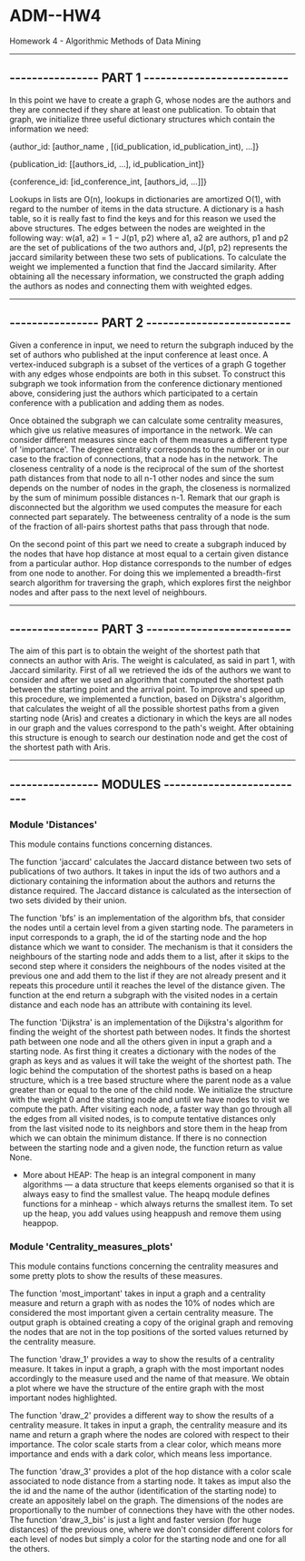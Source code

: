 # ADM--HW4
Homework 4 - Algorithmic Methods of Data Mining

---------------------------------------------------------
----------------    PART 1    --------------------------
---------------------------------------------------------

In this point we have to create a graph G, whose nodes are the authors and they are connected if they 
share at least one publication. To obtain that graph, we initialize three useful dictionary structures which 
contain the information we need:

{author_id: [author_name , [(id_publication, id_publication_int), ...]}

{publication_id: [[authors_id, ...], id_publication_int]}

{conference_id: [id_conference_int, [authors_id, ...]]}

Lookups in lists are O(n), lookups in dictionaries are amortized O(1), with regard to the number of items in the data structure.
A dictionary is a hash table, so it is really fast to find the keys and for this reason we used the above structures.
The edges between the nodes are weighted in the following way: w(a1, a2) = 1 − J(p1, p2)
where a1, a2 are authors, p1 and p2 are the set of publications of the two authors and, J(p1, p2) represents 
the jaccard similarity between these two sets of publications.
To calculate the weight we implemented a function that find the Jaccard similarity.
After obtaining all the necessary information, we constructed the graph adding the authors as nodes and connecting 
them with weighted edges. 


---------------------------------------------------------
----------------    PART 2    --------------------------
---------------------------------------------------------

Given a conference in input, we need to return the subgraph induced by the set of authors who published at the input 
conference at least once. A vertex-induced subgraph is a subset of the vertices of a graph G together with any edges 
whose endpoints are both in this subset. To construct this subgraph we took information from the conference dictionary 
mentioned above, considering just the authors which participated to a certain conference with a publication and adding them as nodes.

Once obtained the subgraph we can calculate some centrality measures, which give us relative measures of importance in the network. 
We can consider different measures since each of them measures a different type of 'importance'.
The degree centrality corresponds to the number or in our case to the fraction of connections, that a node has in the network. 
The closeness centrality of a node is the reciprocal of the sum of the shortest path distances from that node to all n-1 other 
nodes and since the sum depends on the number of nodes in the graph, the closeness is normalized by the sum of minimum possible 
distances n-1. Remark that our graph is disconnected but the algorithm we used computes the measure for each connected part separately.
The betweeness centrality of a node is the sum of the fraction of all-pairs shortest paths that pass through that node.

On the second point of this part we need to create a subgraph induced by the nodes that have hop distance at most equal to a certain given 
distance from a particular author. Hop distance corresponds to the number of edges from one node to another. 
For doing this we implemented a breadth-first search algorithm for traversing the graph, which explores first the neighbor nodes 
and after pass to the next level of neighbours. 


---------------------------------------------------------
----------------    PART 3    --------------------------
---------------------------------------------------------

The aim of this part is to obtain the weight of the shortest path that connects an author with Aris. The weight is calculated, 
as said in part 1, with Jaccard similarity. 
First of all we retrieved the ids of the authors we want to consider and after we used an algorithm that computed the shortest path 
between the starting point and the arrival point. To improve and speed up this procedure, we implemented a function, based on Dijkstra's 
algorithm, that calculates the weight of all the possible shortest paths from a given starting node (Aris) and creates a dictionary in 
which the keys are all nodes in our graph and the values correspond to the path's weight. 
After obtaining this structure is enough to search our destination node and get the cost of the shortest path with Aris.


---------------------------------------------------------
----------------    MODULES   --------------------------
---------------------------------------------------------

###   Module 'Distances'  ###

This module contains functions concerning distances.

The function 'jaccard' calculates the Jaccard distance between two sets of publications of two authors.
It takes in input the ids of two authors and a dictionary containing the information about the authors 
and returns the distance required. 
The Jaccard distance is calculated as the intersection of two sets divided by their union.

The function 'bfs' is an implementation of the algorithm bfs, that consider the nodes until a certain level from 
a given starting node. The parameters in input corresponds to a graph, the id of the starting node and the hop distance which we want to consider.
The mechanism is that it considers the neighbours of the starting node and adds them to a list, after it skips to the 
second step where it considers the neighbours of the nodes visited at the previous one and add them to the list if they are not
 already present and it repeats this procedure until it reaches the level of the distance given.
The function at the end return a subgraph with the visited nodes in a certain distance and each node has an attribute with containing its level.

The function 'Dijkstra' is an implementation of the Dijkstra's algorithm for finding the weight of the shortest path between nodes. It finds 
the shortest path between one node and all the others given in input a graph and a starting node. As first thing it creates a dictionary with the 
nodes of the graph as keys and as values it will take the weight of the shortest path. The logic behind the computation of the shortest paths is 
based on a heap structure, which is a tree based structure where the parent node as a value greater than or equal to the one of the child node. 
We initialize the structure with the weight 0 and the starting node and until we have nodes to visit we compute the path. After visiting each node, 
a faster way than go through all the edges from all visited nodes, is to compute tentative distances only from the last visited node to its neighbors 
and store them in the heap from which we can obtain the minimum distance.
If there is no connection between the starting node and a given node, the function return as value None.
* More about HEAP: The heap is an integral component in many algorithms — a data structure that keeps elements organised so that it is always easy 
to find the smallest value. The heapq module defines functions for a minheap - which always returns the smallest item. To set up the heap, you add 
values using heappush and remove them using heappop.


###   Module 'Centrality_measures_plots'   ###

This module contains functions concerning the centrality measures and some pretty plots to show the results of these measures.

The function 'most_important' takes in input a graph and a centrality measure and return a graph with as nodes the 10% of 
nodes which are considered the most important given a certain centrality measure.
The output graph is obtained creating a copy of the original graph and removing the nodes that are not in the top positions 
of the sorted values returned by the centrality measure.

The function 'draw_1' provides a way to show the results of a centrality measure. It takes in input a graph, a graph with the 
most important nodes accordingly to the measure used and the name of that measure.
We obtain a plot where we have the structure of the entire graph with the most important nodes highlighted.

The function 'draw_2' provides a different way to show the results of a centrality measure. It takes in input a graph, the 
centrality measure and its name and return a graph where the nodes are colored with respect to their importance. The color 
scale starts from a clear color, which means more importance and ends with a dark color, which means less importance. 

The function 'draw_3' provides a plot of the hop distance with a color scale associated to node distance from a starting node. 
It takes as imput also the the id and the name of the author (identification of the starting node) to create an appositely label on the graph.
The dimensions of the nodes are proportionally to the number of connections they have with the other nodes.
The function 'draw_3_bis' is just a light and faster version (for huge distances) of the previous one, where we don't consider different 
colors for each level of nodes but simply a color for the starting node and one for all the others. 
